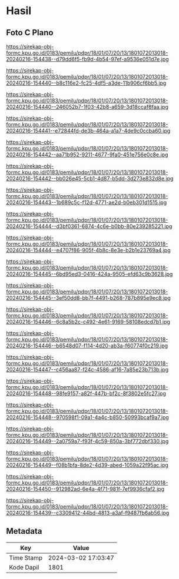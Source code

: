# Hasil

## Foto C Plano

https://sirekap-obj-formc.kpu.go.id/0183/pemilu/pdpr/18/01/07/20/13/1801072013018-20240216-154438--d79dd6f5-fb9d-4b54-97ef-a9536e051d7e.jpg

https://sirekap-obj-formc.kpu.go.id/0183/pemilu/pdpr/18/01/07/20/13/1801072013018-20240216-154440--b8c116e2-fc25-4df5-a3de-11b906cf6bb5.jpg

https://sirekap-obj-formc.kpu.go.id/0183/pemilu/pdpr/18/01/07/20/13/1801072013018-20240216-154440--246052b7-1f03-42b8-a659-3d18ccaf8faa.jpg

https://sirekap-obj-formc.kpu.go.id/0183/pemilu/pdpr/18/01/07/20/13/1801072013018-20240216-154441--e72844fd-de3b-464a-a1a7-4de9c0ccba60.jpg

https://sirekap-obj-formc.kpu.go.id/0183/pemilu/pdpr/18/01/07/20/13/1801072013018-20240216-154442--aa71b952-9211-4677-9fa0-451e756e0c8e.jpg

https://sirekap-obj-formc.kpu.go.id/0183/pemilu/pdpr/18/01/07/20/13/1801072013018-20240216-154442--bb026e45-5cb1-4d87-b5dd-3d273e832d8e.jpg

https://sirekap-obj-formc.kpu.go.id/0183/pemilu/pdpr/18/01/07/20/13/1801072013018-20240216-154443--1b689c5c-f12d-4771-ae2d-b0eb301d1515.jpg

https://sirekap-obj-formc.kpu.go.id/0183/pemilu/pdpr/18/01/07/20/13/1801072013018-20240216-154444--d3bf0361-6874-4c6e-b0bb-80e239285221.jpg

https://sirekap-obj-formc.kpu.go.id/0183/pemilu/pdpr/18/01/07/20/13/1801072013018-20240216-154444--e4707f86-905f-4b8c-8e3e-b2b1e23769a4.jpg

https://sirekap-obj-formc.kpu.go.id/0183/pemilu/pdpr/18/01/07/20/13/1801072013018-20240216-154445--6bd95ed3-0416-424a-9505-efd63c9b3628.jpg

https://sirekap-obj-formc.kpu.go.id/0183/pemilu/pdpr/18/01/07/20/13/1801072013018-20240216-154445--3ef50dd8-bb7f-4491-b268-787b895e9ec8.jpg

https://sirekap-obj-formc.kpu.go.id/0183/pemilu/pdpr/18/01/07/20/13/1801072013018-20240216-154446--6c8a5b2c-c492-4e61-9169-58108edcd7b1.jpg

https://sirekap-obj-formc.kpu.go.id/0183/pemilu/pdpr/18/01/07/20/13/1801072013018-20240216-154446--b6548d07-f114-4d20-ab3a-f60774f0c219.jpg

https://sirekap-obj-formc.kpu.go.id/0183/pemilu/pdpr/18/01/07/20/13/1801072013018-20240216-154447--c456aa87-f24c-4586-af16-7a85e23b713b.jpg

https://sirekap-obj-formc.kpu.go.id/0183/pemilu/pdpr/18/01/07/20/13/1801072013018-20240216-154448--98fe9157-a82f-447b-bf2c-8f3802e5fc27.jpg

https://sirekap-obj-formc.kpu.go.id/0183/pemilu/pdpr/18/01/07/20/13/1801072013018-20240216-154448--970598f1-09a1-4a4c-b850-50993bcaf9a7.jpg

https://sirekap-obj-formc.kpu.go.id/0183/pemilu/pdpr/18/01/07/20/13/1801072013018-20240216-154449--2a0759a7-f93f-4c59-850a-3bf772dbf330.jpg

https://sirekap-obj-formc.kpu.go.id/0183/pemilu/pdpr/18/01/07/20/13/1801072013018-20240216-154449--f08b1bfa-8de2-4d39-abed-1059a22f95ac.jpg

https://sirekap-obj-formc.kpu.go.id/0183/pemilu/pdpr/18/01/07/20/13/1801072013018-20240216-154450--912982ad-6e4a-4f71-981f-7ef9936cfaf2.jpg

https://sirekap-obj-formc.kpu.go.id/0183/pemilu/pdpr/18/01/07/20/13/1801072013018-20240216-154439--c3309412-44bd-4813-a3af-f9487fb6ab56.jpg


## Metadata

| Key        | Value               |
| ---------- | ------------------- |
| Time Stamp | 2024-03-02 17:03:47 |
| Kode Dapil | 1801                |



